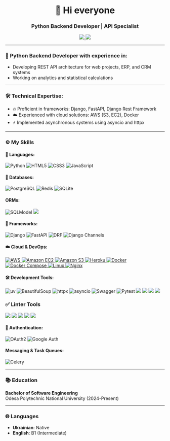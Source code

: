 <h1 align="center">👋 Hi everyone</h1>
<h3 align="center">Python Backend Developer | API Specialist</h3>

<p align="center">
  <a href="https://github.com/solonko-anton?tab=repositories">
    <img src="https://custom-icon-badges.demolab.com/badge/-My%20Projects-181717?style=for-the-badge&logo=repo&logoColor=white">
  </a>
  <a href="mailto:asolonko42@gmail.com">
    <img src="https://img.shields.io/badge/Email-D14836?style=for-the-badge&logo=gmail&logoColor=white">
  </a>
</p>

---

### 📝 Python Backend Developer with experience in:
- Developing REST API architecture for web projects, ERP, and CRM systems
- Working on analytics and statistical calculations

---

### 🛠 Technical Expertise:
- 🔥 Proficient in frameworks: Django, FastAPI, Django Rest Framework
- ☁️ Experienced with cloud solutions: AWS (S3, EC2), Docker
- ⚡ Implemented asynchronous systems using asyncio and httpx

---

### ⚙️ My Skills

#### 🐍 Languages:
![Python](https://img.shields.io/badge/Python-3776AB?logo=python&logoColor=white)
![HTML5](https://img.shields.io/badge/HTML5-E34F26?logo=html5&logoColor=white)
![CSS3](https://img.shields.io/badge/CSS3-1572B6?logo=css3&logoColor=white)
![JavaScript](https://img.shields.io/badge/JavaScript-F7DF1E?logo=javascript&logoColor=black)

#### 💾 Databases:
![PostgreSQL](https://img.shields.io/badge/PostgreSQL-316192?logo=postgresql&logoColor=white)
![Redis](https://img.shields.io/badge/Redis-DC382D?logo=redis&logoColor=white)
![SQLite](https://img.shields.io/badge/SQLite-003B57?logo=sqlite&logoColor=white)

#### ORMs:
![SQLModel](https://img.shields.io/badge/SQLModel-000000?logo=python&logoColor=white)
<img src="https://img.shields.io/badge/Django%20ORM-092E20?logo=django&logoColor=white">


#### 📂 Frameworks:
![Django](https://img.shields.io/badge/Django-092E20?logo=django&logoColor=white)
![FastAPI](https://img.shields.io/badge/FastAPI-009688?logo=fastapi&logoColor=white)
![DRF](https://img.shields.io/badge/Django_REST-ff1709?logo=django&logoColor=white)
![Django Channels](https://img.shields.io/badge/Django_Channels-46a049?logo=django&logoColor=white)

#### ☁️ Cloud & DevOps:
<a href="https://aws.amazon.com/" target="_blank">
  <img src="https://img.shields.io/badge/AWS-232F3E?logo=amazon-aws&logoColor=white" alt="AWS">
</a>
<a href="https://docs.aws.amazon.com/ec2/" target="_blank">
  <img src="https://img.shields.io/badge/☁️_Amazon_EC2-FF9900?logo=amazon-ec2&logoColor=white" alt="Amazon EC2">
</a>
<a href="https://docs.aws.amazon.com/s3/" target="_blank">
  <img src="https://img.shields.io/badge/Amazon_S3-569A31?logo=amazon-s3&logoColor=white" alt="Amazon S3">
</a>
<a href="https://www.heroku.com/" target="_blank">
  <img src="https://img.shields.io/badge/Heroku-430098?logo=heroku&logoColor=white" alt="Heroku">
</a>

<a href="https://www.docker.com/" target="_blank">
  <img src="https://img.shields.io/badge/Docker-2496ED?logo=docker&logoColor=white" alt="Docker">
<a href="https://docs.docker.com/compose/" target="_blank">
  <img src="https://img.shields.io/badge/Docker_Compose-2496ED?logo=docker&logoColor=white" alt="Docker Compose">
</a>
</a>
<a href="https://www.linux.org/" target="_blank">
  <img src="https://img.shields.io/badge/Linux-FCC624?logo=linux&logoColor=black" alt="Linux">
</a>
<a href="https://nginx.org/" target="_blank">
  <img src="https://img.shields.io/badge/Nginx-009639?logo=nginx&logoColor=white" alt="Nginx">
</a>


#### 🛠 Development Tools:
![uv](https://img.shields.io/badge/uv-000000?logo=python&logoColor=white)
![BeautifulSoup](https://img.shields.io/badge/BeautifulSoup-44B12B?logo=python&logoColor=white)
![httpx](https://img.shields.io/badge/httpx-000000?logo=python&logoColor=white)
![asyncio](https://img.shields.io/badge/asyncio-000000?logo=python&logoColor=white)
![Swagger](https://img.shields.io/badge/Swagger-85EA2D?logo=swagger&logoColor=black)
![Pytest](https://img.shields.io/badge/pytest-0A9EDC?logo=pytest&logoColor=white)
  <img src="https://img.shields.io/badge/unittest-000000?logo=python&logoColor=white">
  <img src="https://img.shields.io/badge/Poetry-60A5FA?logo=poetry&logoColor=white">
  <img src="https://img.shields.io/badge/Django_Debug_Toolbar-092E20?logo=django&logoColor=white">
  <img src="https://img.shields.io/badge/Jazzmin-092E20?logo=django&logoColor=white">

### ✅ Linter Tools
<p>
  <img src="https://img.shields.io/badge/Black-000000?logo=python&logoColor=white">
  <img src="https://img.shields.io/badge/isort-EF2D5E?logo=python&logoColor=white">
  <img src="https://img.shields.io/badge/Flake8-0078D7?logo=python&logoColor=white">
  <img src="https://img.shields.io/badge/Ruff-0175C2?logo=python&logoColor=white">
  <img src="https://img.shields.io/badge/pre--commit-FAB040?logo=pre-commit&logoColor=white">
</p>

#### 🔐 Authentication:
![OAuth2](https://img.shields.io/badge/OAuth2-EB5424?logo=auth0&logoColor=white)
![Google Auth](https://img.shields.io/badge/Google_Auth-4285F4?logo=google&logoColor=white)

####  Messaging & Task Queues:
![Celery](https://img.shields.io/badge/Celery-37814A?logo=celery&logoColor=white)

---

### 📚 Education

**Bachelor of Software Engineering**  
Odesa Polytechnic National University (2024-Present)

---

### 🌐 Languages
- **Ukrainian**: Native
- **English**: B1 (Intermediate)

